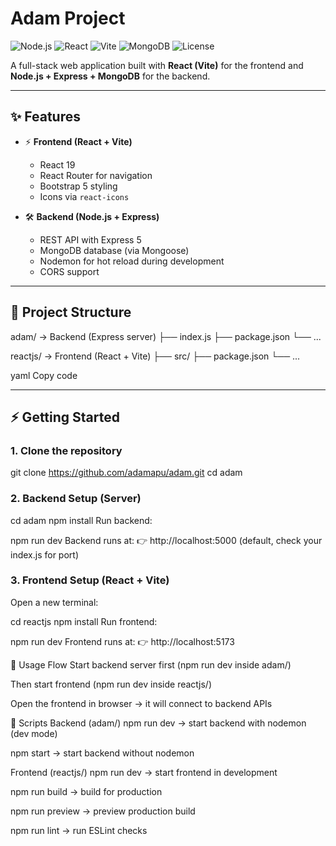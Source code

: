 # Adam Project

![Node.js](https://img.shields.io/badge/Node.js-18+-green?logo=node.js)
![React](https://img.shields.io/badge/React-19-blue?logo=react)
![Vite](https://img.shields.io/badge/Vite-7-purple?logo=vite)
![MongoDB](https://img.shields.io/badge/MongoDB-6+-green?logo=mongodb)
![License](https://img.shields.io/badge/License-ISC-yellow)

A full-stack web application built with **React (Vite)** for the frontend and **Node.js + Express + MongoDB** for the backend.  

---

## ✨ Features
- ⚡ **Frontend (React + Vite)**
  - React 19
  - React Router for navigation
  - Bootstrap 5 styling
  - Icons via `react-icons`

- 🛠 **Backend (Node.js + Express)**
  - REST API with Express 5
  - MongoDB database (via Mongoose)
  - Nodemon for hot reload during development
  - CORS support

---

## 📂 Project Structure
adam/ → Backend (Express server)
├── index.js
├── package.json
└── ...

reactjs/ → Frontend (React + Vite)
├── src/
├── package.json
└── ...

yaml
Copy code

---

## ⚡ Getting Started

### 1. Clone the repository
git clone https://github.com/adamapu/adam.git
cd adam

### 2. Backend Setup (Server)
cd adam
npm install
Run backend:

npm run dev
Backend runs at:
👉 http://localhost:5000 (default, check your index.js for port)

### 3. Frontend Setup (React + Vite)
Open a new terminal:

cd reactjs
npm install
Run frontend:

npm run dev
Frontend runs at:
👉 http://localhost:5173

🔗 Usage Flow
Start backend server first (npm run dev inside adam/)

Then start frontend (npm run dev inside reactjs/)

Open the frontend in browser → it will connect to backend APIs

🧩 Scripts
Backend (adam/)
npm run dev → start backend with nodemon (dev mode)

npm start → start backend without nodemon

Frontend (reactjs/)
npm run dev → start frontend in development

npm run build → build for production

npm run preview → preview production build

npm run lint → run ESLint checks

